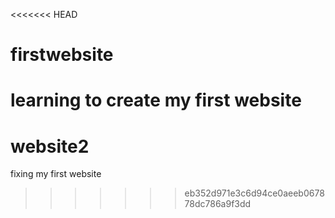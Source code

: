 <<<<<<< HEAD
# firstwebsite
learning to create my first website
=======
# website2
fixing my first website
>>>>>>> eb352d971e3c6d94ce0aeeb067878dc786a9f3dd
